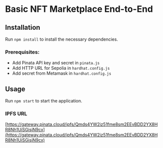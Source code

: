 # Basic NFT Marketplace End-to-End

## Installation

Run `npm install` to install the necessary dependencies.

### Prerequisites:

- Add Pinata API key and secret in `pinata.js`
- Add HTTP URL for Sepolia in `hardhat.config.js`
- Add secret from Metamask in `hardhat.config.js`

## Usage

Run `npm start` to start the application.

### IPFS URL

[https://gateway.pinata.cloud/ipfs/Qmds4YW2iz51fme8sm2EEvBDD2YX8HR8Nh1UiSGisjN9cx](https://gateway.pinata.cloud/ipfs/Qmds4YW2iz51fme8sm2EEvBDD2YX8HR8Nh1UiSGisjN9cx)
